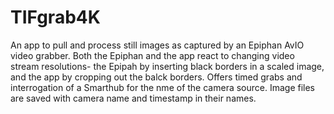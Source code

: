 # TIFgrab4K
An app to pull and process still images as captured by an Epiphan AvIO video grabber.
Both the Epiphan and the app react to changing video stream resolutions- the Epipah
by inserting black borders in a scaled image, and the app by cropping out the balck
borders.
Offers timed grabs and interrogation of a Smarthub for the nme of the camera source.
Image files are saved with camera name and timestamp in their names.
